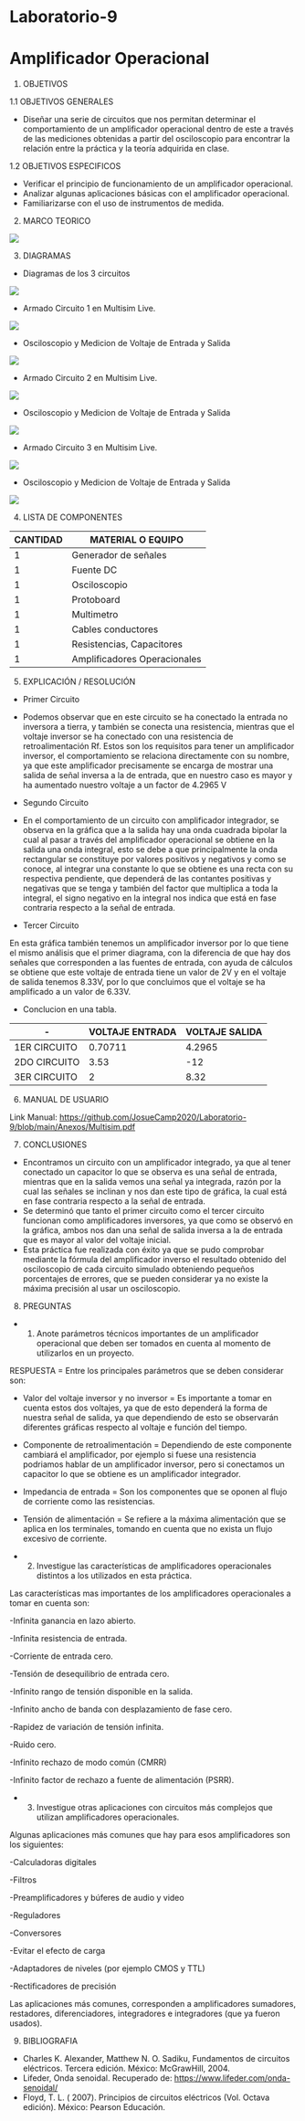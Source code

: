 # Laboratorio-9
# Amplificador Operacional

1. OBJETIVOS

1.1 OBJETIVOS GENERALES

* Diseñar una serie de circuitos que nos permitan determinar el comportamiento de un amplificador operacional dentro de este a través de las mediciones obtenidas a partir del osciloscopio para encontrar la relación entre la práctica y la teoría adquirida en clase.

1.2 OBJETIVOS ESPECIFICOS

* Verificar el principio de funcionamiento de un amplificador operacional.
* Analizar algunas aplicaciones básicas con el amplificador operacional.
* Familiarizarse con el uso de instrumentos de medida.

2. MARCO TEORICO

![](https://github.com/JosueCamp2020/Laboratorio-9/blob/main/Imagenes/Marco.jpeg)

3. DIAGRAMAS

* Diagramas de los 3 circuitos

![](https://github.com/JosueCamp2020/Laboratorio-9/blob/main/Imagenes/Circuitos.png)

* Armado Circuito 1 en Multisim Live.

![](https://github.com/JosueCamp2020/Laboratorio-9/blob/main/Imagenes/Circuito1.1.png)

* Osciloscopio y Medicion de Voltaje de Entrada y Salida

![](https://github.com/JosueCamp2020/Laboratorio-9/blob/main/Imagenes/1.png)

* Armado Circuito 2 en Multisim Live.

![](https://github.com/JosueCamp2020/Laboratorio-9/blob/main/Imagenes/Circuito2.1.png)

* Osciloscopio y Medicion de Voltaje de Entrada y Salida

![](https://github.com/JosueCamp2020/Laboratorio-9/blob/main/Imagenes/2.png)

* Armado Circuito 3 en Multisim Live.

![](https://github.com/JosueCamp2020/Laboratorio-9/blob/main/Imagenes/Circuito3.1.png)

* Osciloscopio y Medicion de Voltaje de Entrada y Salida

![](https://github.com/JosueCamp2020/Laboratorio-9/blob/main/Imagenes/3.png)

4. LISTA DE COMPONENTES

| CANTIDAD | MATERIAL O EQUIPO |
| ------------- | ------------- |
| 1 | Generador de señales  |
| 1 | Fuente DC |
| 1 | Osciloscopio |
| 1 | Protoboard |
| 1 | Multimetro  |
| 1 | Cables conductores  |
| 1 | Resistencias, Capacitores  |
| 1 | Amplificadores Operacionales  |

5. EXPLICACIÓN / RESOLUCIÓN

* Primer Circuito

* Podemos observar que en este circuito se ha conectado la entrada no inversora a tierra, y también se conecta una resistencia, mientras que el voltaje inversor se ha conectado con una resistencia de retroalimentación Rf. Estos son los requisitos para tener un amplificador inversor, el comportamiento se relaciona directamente con su nombre, ya que este amplificador precisamente se encarga de mostrar una salida de señal inversa a la de entrada, que en nuestro caso es mayor y ha aumentado nuestro voltaje a un factor de 4.2965 V

* Segundo Circuito

* En el comportamiento de un circuito con amplificador integrador, se observa en la gráfica que a la salida hay una onda cuadrada bipolar la cual al pasar a través del amplificador operacional se obtiene en la salida una onda integral, esto se debe a que principalmente la onda rectangular se constituye por valores positivos y negativos y como se conoce, al integrar una constante lo que se obtiene es una recta con su respectiva pendiente, que dependerá de las contantes positivas y negativas que se tenga y también del factor que multiplica a toda la integral, el signo negativo en la integral nos indica que está en fase contraria respecto a la señal de entrada.

* Tercer Circuito

En esta gráfica también tenemos un amplificador inversor por lo que tiene el mismo análisis que el primer diagrama, con la diferencia de que hay dos señales que corresponden a las fuentes de entrada, con ayuda de cálculos se obtiene que este voltaje de entrada tiene un valor de 2V y en el voltaje de salida tenemos 8.33V, por lo que concluimos que el voltaje se ha amplificado a un valor de 6.33V.

- Conclucion en una tabla.

| - | VOLTAJE ENTRADA | VOLTAJE SALIDA |
| - | - | - |
| 1ER CIRCUITO | 0.70711 | 4.2965 |
| 2DO CIRCUITO | 3.53 | -12 |
| 3ER CIRCUITO | 2 | 8.32 |

6. MANUAL DE USUARIO

Link Manual: https://github.com/JosueCamp2020/Laboratorio-9/blob/main/Anexos/Multisim.pdf

7. CONCLUSIONES

* Encontramos un circuito con un amplificador integrado, ya que al tener conectado un capacitor lo que se observa es una señal de entrada, mientras que en la salida vemos una señal ya integrada, razón por la cual las señales se inclinan y nos dan este tipo de gráfica, la cual está en fase contraria respecto a la señal de entrada.
* Se determinó que tanto el primer circuito como el tercer circuito funcionan como amplificadores inversores, ya que como se observó en la gráfica, ambos nos dan una señal de salida inversa a la de entrada que es mayor al valor del voltaje inicial.
* Esta práctica fue realizada con éxito ya que se pudo comprobar mediante la fórmula del amplificador inverso el resultado obtenido del osciloscopio de cada circuito simulado obteniendo pequeños porcentajes de errores, que se pueden considerar ya no existe la máxima precisión al usar un osciloscopio.

8. PREGUNTAS

* 1. Anote parámetros técnicos importantes de un amplificador operacional que deben ser tomados en cuenta al momento de utilizarlos en un proyecto.

RESPUESTA = Entre los principales parámetros que se deben considerar son:

- Valor del voltaje inversor y no inversor = Es importante a tomar en cuenta estos dos voltajes, ya que de esto dependerá la forma de nuestra señal de salida, ya que dependiendo de esto se observarán diferentes gráficas respecto al voltaje e función del tiempo.

- Componente de retroalimentación = Dependiendo de este componente cambiará el amplificador, por ejemplo si fuese una resistencia podriamos hablar de un amplificador inversor, pero si conectamos un capacitor lo que se obtiene es un amplificador integrador.

- Impedancia de entrada = Son los componentes que se oponen al flujo de corriente como las resistencias.

- Tensión de alimentación = Se refiere a la máxima alimentación que se aplica en los terminales, tomando en cuenta que no exista un flujo excesivo de corriente.

* 2. Investigue las características de amplificadores operacionales distintos a los utilizados en esta práctica.

Las características mas importantes de los amplificadores operacionales a tomar en cuenta son:

-Infinita ganancia en lazo abierto.

-Infinita resistencia de entrada.

-Corriente de entrada cero.

-Tensión de desequilibrio de entrada cero.

-Infinito rango de tensión disponible en la salida.

-Infinito ancho de banda con desplazamiento de fase cero.

-Rapidez de variación de tensión infinita.

-Ruido cero.

-Infinito rechazo de modo común (CMRR)

-Infinito factor de rechazo a fuente de alimentación (PSRR).

* 3. Investigue otras aplicaciones con circuitos más complejos que utilizan amplificadores operacionales.

Algunas aplicaciones más comunes que hay para esos amplificadores son los siguientes:

-Calculadoras digitales

-Filtros

-Preamplificadores y búferes de audio y video

-Reguladores

-Conversores

-Evitar el efecto de carga

-Adaptadores de niveles (por ejemplo CMOS y TTL)

-Rectificadores de precisión

Las aplicaciones más comunes, corresponden a amplificadores sumadores, restadores, diferenciadores, integradores e integradores (que ya fueron usados).

9. BIBLIOGRAFIA

* Charles K. Alexander, Matthew N. O. Sadiku, Fundamentos de circuitos eléctricos. Tercera edición. México: McGrawHill, 2004.
* Lifeder, Onda senoidal. Recuperado de: https://www.lifeder.com/onda-senoidal/
* Floyd, T. L. ( 2007). Principios de circuitos eléctricos (Vol. Octava edición). México: Pearson Educación.
